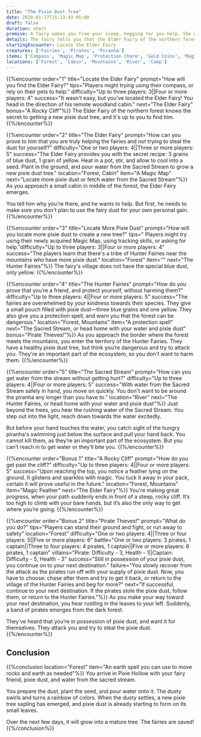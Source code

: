 ```yaml
---
title: "The Pixie Dust Tree"
date: 2020-01-17T15:23:43-05:00
draft: false
duration: short
premise: A fairy wakes you from your sleep, begging for you help. She explains that ice from the north froze and killed their pixie dust tree. Without, she and the rest of her village will never fly again.
details: The fairy tells you that the Elder Fairy of the northern forest knows how to get a new pixie dust tree. She cannot go with you, as she does not have enough pixie dust to make the journey and is very tired. It's up to you to find him. She provides you with a compass to help you find your way.
startingEncounter: Locate the Elder Fairy
creatures: ['Fairies', 'Pirates', 'Piranha']
items: ['Compass', 'Magic Map', 'Protection Charm', 'Gold Coins', 'Magic Feather', 'Earth Spell']
locations: ['Forest', 'Cabin', 'Mountains', 'River', 'Camp']
---
```


{{%encounter order="1" title="Locate the Elder Fairy" prompt="How will you find the Elder Fairy?" tips="Players might trying using their compass, or rely on their pets to help." difficulty="Up to three players: 3||Four or more players: 4" success="It wasn't easy, but you've located the Elder Fairy! You head in the direction of his remote woodland cabin." next="The Elder Fairy" bonus="A Rocky Cliff"%}}
The Elder Fairy of the northern forest knows the secret to getting a new pixie dust tree, and it's up to you to find him.
{{%/encounter%}}

{{%encounter order="2" title="The Elder Fairy" prompt="How can you prove to him that you are truly helping the fairies and not trying to steal the dust for yourself?" difficulty="One or two players: 4||Three or more players: 5" success="The Elder Fairy provides you with the secret recipe: 3 grains of blue dust, 1 grain of yellow. Heat in a pot, stir, and allow to cool into a seed. Plant in the ground, and pour water from the Sacred Stream to grow a new pixie dust tree." location="Forest, Cabin" item="A Magic Map" next="Locate more pixie dust or fetch water from the Sacred Stream"%}}
As you approach a small cabin in middle of the forest, the Elder Fairy emerges.

You tell him why you're there, and he wants to help. But first, he needs to make sure you don't plan to use the fairy dust for your own personal gain.
{{%/encounter%}}

{{%encounter order="3" title="Locate More Pixie Dust" prompt="How will you locate more pixie dust to create a new tree?" tips=" Players might try using their newly acquired Magic Map, using tracking skills, or asking for help."difficulty="Up to three players: 3||Four or more players: 4"  success="The players learn that there's a tribe of Hunter Fairies near the mountains who have more pixie dust." location="Forest" item="" next="The Hunter Fairies"%}}
The fairy's village does not have the special blue dust, only yellow.
{{%/encounter%}}

{{%encounter order="4" title="The Hunter Fairies" prompt="How do you prove that you’re a friend, and protect yourself, without harming them?" difficulty="Up to three players: 4||Four or more players: 5" success="The fairies are overwhelmed by your kindness towards their species. They give a small pouch filled with pixie dust&mdash;three blue grains and one yellow. They also give you a protection spell, and warn you that the forest can be dangerous." location="Forest, Mountains" item="A protection spell" next="The Sacred Stream, or head home with your water and pixie dust" bonus="Pirate Thieves!"%}}
As you approach the border where the forest meets the mountains, you enter the territory of the Hunter Fairies. They have a healthy pixie dust tree, but think you’re dangerous and try to attack you. They're an important part of the ecosystem, so you don't want to harm them.
{{%/encounter%}}

{{%encounter order="5" title="The Sacred Stream" prompt="How can you get water from the stream without getting hurt?" difficulty="Up to three players: 4||Four or more players: 5" success="With water from the Sacred Stream safely in hand, you move on quickly. You don't want to be around the piranha any longer than you have to." location="River" next="The Hunter Fairies, or head home with your water and pixie dust"%}}
Just beyond the trees, you hear the rushing water of the Sacred Stream. You step out into the light, reach down towards the water excitedly.

But before your hand touches the water, you catch sight of the hungry piranha's swimming just below the surface and pull your hand back. You cannot kill them, as they’re an important part of the ecosystem. But you can’t reach in to get water or they’ll bite you.
{{%/encounter%}}

{{%encounter order="Bonus 1" title="A Rocky Cliff" prompt="How do you get past the cliff?" difficulty="Up to three players: 4||Four or more players: 5" success="Upon reaching the top, you notice a feather lying on the ground. It glistens and sparkles with magic. You tuck it away in your pack, certain it will prove useful in the future." location="Forest, Mountains" item="Magic Feather" next="The Elder Fairy"%}}
You're making great progress, when your path suddenly ends in front of a steep, rocky cliff. It’s too high to climb with your bare hands, but it’s also the only way to get where you’re going.
{{%/encounter%}}

{{%encounter order="Bonus 2" title="Pirate Thieves!" prompt="What do you do?" tips="Players can stand their ground and fight, or run away to safety" location="Forest" difficulty="One or two players: 4||Three or four players: 5||Five or more players: 6" battle="One or two players: 3 pirates, 1 captain||Three to four players: 4 pirates, 1 captain||Five or more players: 6 pirates, 1 captain" villains="Pirate: Difficulty - 3, Health - 1||Captain: Difficulty - 5, Health - 3" success="Still in possession of your pixie dust, you continue on to your next destination." failure="You slowly recover from the attack as the pirates run off with your supply of pixie dust. Now, you have to choose: chase after them and try to get it back, or return to the village of the Hunter Fairies and beg for more?" next="If successful, continue to your next destination. If the pirates stole the pixie dust, follow them, or return to the Hunter Fairies."%}}
As you make your way toward your next destination, you hear rustling in the leaves to your left. Suddenly, a band of pirates emerges from the dark forest.

They've heard that you’re in possession of pixie dust, and want it for themselves. They attack you and try to steal the pixie dust.
{{%/encounter%}}

## Conclusion

{{%conclusion location="Forest" item="An earth spell you can use to move rocks and earth as needed"%}}
You arrive in Pixie Hollow with your fairy friend, pixie dust, and water from the sacred stream.

You prepare the dust, plant the seed, and pour water onto it. The dusty swirls and turns a rainbow of colors. When the dusty settles, a new pixie tree sapling has emerged, and pixie dust is already starting to form on its small leaves.

Over the next few days, it will grow into a mature tree. The fairies are saved!
{{%/conclusion%}}